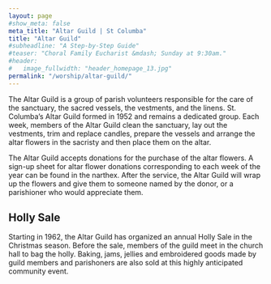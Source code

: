 ```yaml
---
layout: page
#show_meta: false
meta_title: "Altar Guild | St Columba"
title: "Altar Guild"
#subheadline: "A Step-by-Step Guide"
#teaser: "Choral Family Eucharist &mdash; Sunday at 9:30am."
#header:
#   image_fullwidth: "header_homepage_13.jpg"
permalink: "/worship/altar-guild/"
---
```

The Altar Guild is a group of parish volunteers responsible for the care of the sanctuary, the sacred vessels, the vestments, and the linens. St. Columba’s Altar Guild formed in 1952 and remains a dedicated group. Each week, members of the Altar Guild clean the sanctuary, lay out the vestments, trim and replace candles, prepare the vessels and arrange the altar flowers in the sacristy and then place them on the altar.

The Altar Guild accepts donations for the purchase of the altar flowers. A sign-up sheet for altar flower donations corresponding to each week of the year can be found in the narthex. After the service, the Altar Guild will wrap up the flowers and give them to someone named by the donor, or a parishioner who would appreciate them.

## Holly Sale

Starting in 1962, the Altar Guild has organized an annual Holly Sale in the Christmas season. Before the sale, members of the guild meet in the church hall to bag the holly. Baking, jams, jellies and embroidered goods made by guild members and parishoners are also sold at this highly anticipated community event.
